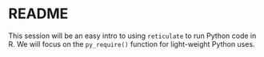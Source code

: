 # README

This session will be an easy intro to using `reticulate` to run Python code in R. We will focus on the `py_require()` function for light-weight
Python uses.
